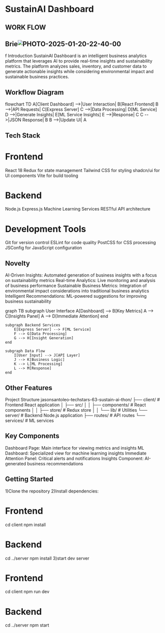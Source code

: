 # SustainAI Dashboard
## WORK FLOW 

## Brie![PHOTO-2025-01-20-22-40-00](https://github.com/user-attachments/assets/c9ed4f05-c22d-49f1-8322-c593639cf73c)
f Introduction
SustainAI Dashboard is an intelligent business analytics platform that leverages AI to provide real-time insights and sustainability metrics. The platform analyzes sales, inventory, and customer data to generate actionable insights while considering environmental impact and sustainable business practices.

## Workflow Diagram

<antArtifact identifier="workflow-diagram" type="application/vnd.ant.mermaid" title="System Workflow">
flowchart TD
    A[Client Dashboard] -->|User Interaction| B[React Frontend]
    B -->|API Requests| C[Express Server]
    C -->|Data Processing| D[ML Service]
    D -->|Generate Insights| E[ML Service Insights]
    E -->|Response| C
    C -->|JSON Response| B
    B -->|Update UI| A
    
## Tech Stack
# Frontend

React 18
Redux for state management
Tailwind CSS for styling
shadcn/ui for UI components
Vite for build tooling

# Backend

Node.js
Express.js
Machine Learning Services
RESTful API architecture

# Development Tools

Git for version control
ESLint for code quality
PostCSS for CSS processing
JSConfig for JavaScript configuration

## Novelty

AI-Driven Insights: Automated generation of business insights with a focus on sustainability metrics
Real-time Analytics: Live monitoring and analysis of business performance
Sustainable Business Metrics: Integration of environmental impact considerations into traditional business analytics
Intelligent Recommendations: ML-powered suggestions for improving business sustainability


graph TB
    subgraph User Interface
        A[Dashboard] --> B[Key Metrics]
        A --> C[Insights Panel]
        A --> D[Immediate Attention]
    end
    
    subgraph Backend Services
        E[Express Server] --> F[ML Service]
        F --> G[Data Processing]
        G --> H[Insight Generation]
    end
    
    subgraph Data Flow
        I[User Input] --> J[API Layer]
        J --> K[Business Logic]
        K --> L[ML Processing]
        L --> M[Response]
    end

## Other Features
Project Structure
jasonsantoleo-techstars-63-sustain-ai-thon/
├── client/              # Frontend React application
│   ├── src/
│   │   ├── components/  # React components
│   │   ├── store/      # Redux store
│   │   └── lib/        # Utilities
└── server/             # Backend Node.js application
    ├── routes/         # API routes
    └── services/       # ML services

## Key Components

Dashboard Page: Main interface for viewing metrics and insights
ML Dashboard: Specialized view for machine learning insights
Immediate Attention Panel: Critical alerts and notifications
Insights Component: AI-generated business recommendations

## Getting Started

1)Clone the repository
2)Install dependencies:
  # Frontend
  cd client
  npm install
  
  # Backend
  cd ../server
  npm install
3)start dev server 
  # Frontend
  cd client
  npm run dev
  
  # Backend
  cd ../server
  npm start




